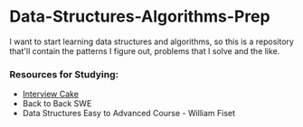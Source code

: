 # Data-Structures-Algorithms-Prep

I want to start learning data structures and algorithms, so this is a repository that'll contain the patterns I figure out, problems that I solve and the like.

<h3>Resources for Studying:</h3>

-  <a href="interviewcake.com">Interview Cake</a>
- Back to Back SWE
- Data Structures Easy to Advanced Course - William Fiset
